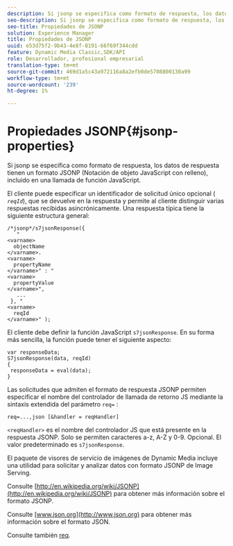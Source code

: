 ```yaml
---
description: Si jsonp se especifica como formato de respuesta, los datos de respuesta tienen un formato JSONP (Notación de objeto JavaScript con relleno), incluido en una llamada de función JavaScript.
seo-description: Si jsonp se especifica como formato de respuesta, los datos de respuesta tienen un formato JSONP (Notación de objeto JavaScript con relleno), incluido en una llamada de función JavaScript.
seo-title: Propiedades de JSONP
solution: Experience Manager
title: Propiedades de JSONP
uuid: e53d75f2-9b43-4e8f-8191-66f69f344cdd
feature: Dynamic Media Classic,SDK/API
role: Desarrollador, profesional empresarial
translation-type: tm+mt
source-git-commit: 469d1a5c43a972116a8a2efb0de5708800130a99
workflow-type: tm+mt
source-wordcount: '239'
ht-degree: 1%

---
```



# Propiedades JSONP{#jsonp-properties}

Si jsonp se especifica como formato de respuesta, los datos de respuesta tienen un formato JSONP (Notación de objeto JavaScript con relleno), incluido en una llamada de función JavaScript.

El cliente puede especificar un identificador de solicitud único opcional ( *`reqId`*), que se devuelve en la respuesta y permite al cliente distinguir varias respuestas recibidas asincrónicamente. Una respuesta típica tiene la siguiente estructura general:

```
/*jsonp*/s7jsonResponse({ 
   " 
<varname>
  objectName 
</varname>. 
<varname>
  propertyName 
</varname>" : " 
<varname>
  propertyValue 
</varname>", 
   ... 
 }, " 
<varname>
  reqId 
</varname>" );
```

El cliente debe definir la función JavaScript `s7jsonResponse`. En su forma más sencilla, la función puede tener el siguiente aspecto:

```
var responseData; 
S7jsonResponse(data, reqId) 
{ 
 responseData = eval(data); 
}
```

Las solicitudes que admiten el formato de respuesta JSONP permiten especificar el nombre del controlador de llamada de retorno JS mediante la sintaxis extendida del parámetro `req=` :

`req=...,json [&handler = reqHandler]`

`<reqHandler>` es el nombre del controlador JS que está presente en la respuesta JSONP. Solo se permiten caracteres a-z, A-Z y 0-9. Opcional. El valor predeterminado es `s7jsonResponse`.

El paquete de visores de servicio de imágenes de Dynamic Media incluye una utilidad para solicitar y analizar datos con formato JSONP de Image Serving.

Consulte [http://en.wikipedia.org/wiki/JSONP](http://en.wikipedia.org/wiki/JSONP) para obtener más información sobre el formato JSONP.

Consulte [www.json.org](http://www.json.org) para obtener más información sobre el formato JSON.

Consulte también [req](../../../../../../is-api/http-ref/image-serving-api-ref/c-http-protocol-reference/c-command-reference/r-req/r-req.md#reference-907cdb4a97034db7ad94695f25552e76).
